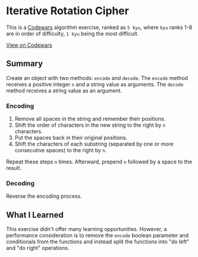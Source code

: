 # Iterative Rotation Cipher

This is a [Codewars](https://codewars.com) algorithm exercise, ranked as `5 kyu`, where `kyu` ranks 1-8 are in order of difficulty, `1 kyu` being the most difficult.

[View on Codewars](https://www.codewars.com/kata/5a3357ae8058425bde002674)

## Summary

Create an object with two methods: `encode` and `decode`. The `encode` method receives a positive integer `n` and a string value as arguments. The `decode` method receives a string value as an argument.

### Encoding

1. Remove all spaces in the string and remember their positions.
2. Shift the order of characters in the new string to the right by `n` characters.
3. Put the spaces back in their original positions.
4. Shift the characters of each substring (separated by one or more consecutive spaces) to the right by `n`.

Repeat these steps `n` times. Afterward, prepend `n` followed by a space to the result.

### Decoding

Reverse the encoding process.

## What I Learned

This exercise didn't offer many learning opportunities. However, a performance consideration is to remove the `encode` boolean parameter and conditionals from the functions and instead split the functions into "do left" and "do right" operations.
